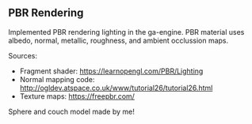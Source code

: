## PBR Rendering

Implemented PBR rendering lighting in the ga-engine. PBR material uses albedo, normal, metallic, roughness, and ambient occlussion maps.

Sources:
- Fragment shader: https://learnopengl.com/PBR/Lighting
- Normal mapping code: http://ogldev.atspace.co.uk/www/tutorial26/tutorial26.html
- Texture maps: https://freepbr.com/

Sphere and couch model made by me!

